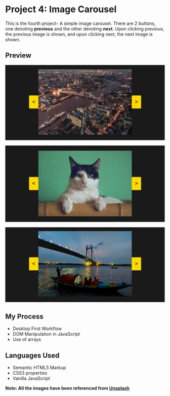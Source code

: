 # Project 4: Image Carousel

This is the fourth project- A simple image carousel. There are 2 buttons, one denoting **previous** and the other denoting **next**. Upon clicking previous, the previous image is shown, and upon clicking next, the next image is shown.

## Preview 
![Example 1](https://github.com/Agnik7/Mini-Projects/blob/main/Image%20Carousel/images/eg1.png)


![Example 2](https://github.com/Agnik7/Mini-Projects/blob/main/Image%20Carousel/images/eg2.png)


![Example 3](https://github.com/Agnik7/Mini-Projects/blob/main/Image%20Carousel/images/eg3.png)

## My Process
- Desktop First Workflow
- DOM Manipulation in JavaScript
- Use of arrays

## Languages Used
- Semantic HTML5 Markup
- CSS3 properties
- Vanilla JavaScript

**Note: All the images have been referenced from [Unsplash](https://unsplash.com/)**